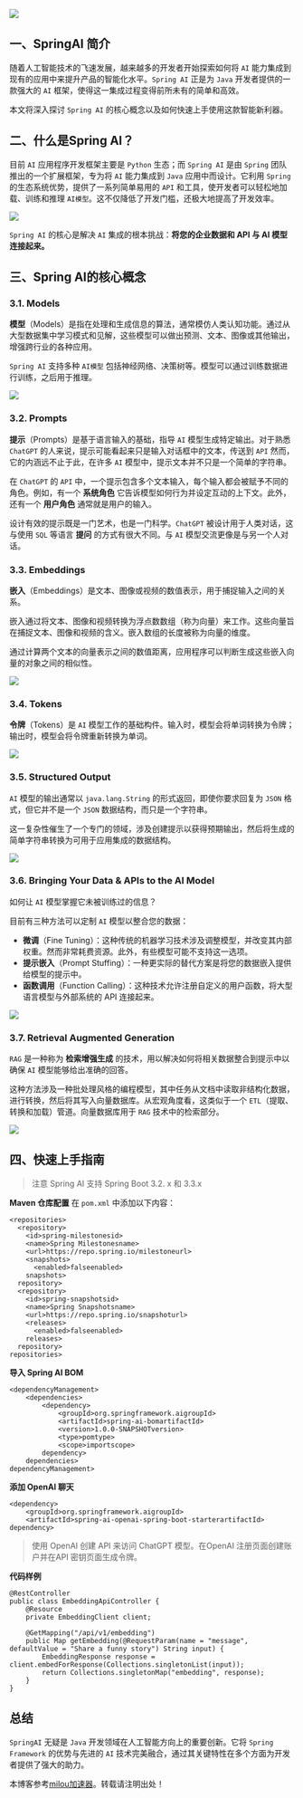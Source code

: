 
![](https://img2024.cnblogs.com/blog/1769816/202411/1769816-20241126100521163-451898759.png)


## 一、SpringAI 简介


随着人工智能技术的飞速发展，越来越多的开发者开始探索如何将 `AI` 能力集成到现有的应用中来提升产品的智能化水平。`Spring AI` 正是为 `Java` 开发者提供的一款强大的 `AI` 框架，使得这一集成过程变得前所未有的简单和高效。


本文将深入探讨 `Spring AI` 的核心概念以及如何快速上手使用这款智能新利器。


## 二、什么是Spring AI？


目前 `AI` 应用程序开发框架主要是 `Python` 生态；而 `Spring AI` 是由 `Spring` 团队推出的一个扩展框架，专为将 `AI` 能力集成到 `Java` 应用中而设计。它利用 `Spring` 的生态系统优势，提供了一系列简单易用的 `API` 和工具，使开发者可以轻松地加载、训练和推理 `AI模型`。这不仅降低了开发门槛，还极大地提高了开发效率。


![](https://img2024.cnblogs.com/blog/1769816/202411/1769816-20241126100521758-1347544623.png)


`Spring AI` 的核心是解决 `AI` 集成的根本挑战：**将您的企业数据和 API 与 AI 模型连接起来。**


## 三、Spring AI的核心概念


### 3\.1\. Models


**模型**（Models）是指在处理和生成信息的算法，通常模仿人类认知功能。通过从大型数据集中学习模式和见解，这些模型可以做出预测、文本、图像或其他输出，增强跨行业的各种应用。


`Spring AI` 支持多种 `AI模型` 包括神经网络、决策树等。模型可以通过训练数据进行训练，之后用于推理。


![](https://img2024.cnblogs.com/blog/1769816/202411/1769816-20241126100522176-1520856911.png)


### 3\.2\. Prompts


**提示**（Prompts）是基于语言输入的基础，指导 `AI` 模型生成特定输出。对于熟悉 `ChatGPT` 的人来说，提示可能看起来只是输入对话框中的文本，传送到 `API` 然而，它的内涵远不止于此，在许多 `AI` 模型中，提示文本并不只是一个简单的字符串。


在 `ChatGPT` 的 `API` 中，一个提示包含多个文本输入，每个输入都会被赋予不同的角色。例如，有一个 **系统角色** 它告诉模型如何行为并设定互动的上下文。此外，还有一个 **用户角色** 通常就是用户的输入。


设计有效的提示既是一门艺术，也是一门科学。`ChatGPT` 被设计用于人类对话，这与使用 `SQL` 等语言 **提问** 的方式有很大不同。与 `AI` 模型交流更像是与另一个人对话。


### 3\.3\. Embeddings


**嵌入**（Embeddings）是文本、图像或视频的数值表示，用于捕捉输入之间的关系。


嵌入通过将文本、图像和视频转换为浮点数数组（称为向量）来工作。这些向量旨在捕捉文本、图像和视频的含义。嵌入数组的长度被称为向量的维度。


通过计算两个文本的向量表示之间的数值距离，应用程序可以判断生成这些嵌入向量的对象之间的相似性。


![](https://img2024.cnblogs.com/blog/1769816/202411/1769816-20241126100522662-2049471665.png)


### 3\.4\. Tokens


**令牌**（Tokens）是 `AI` 模型工作的基础构件。输入时，模型会将单词转换为令牌；输出时，模型会将令牌重新转换为单词。


![](https://img2024.cnblogs.com/blog/1769816/202411/1769816-20241126100523103-1717446567.png)


### 3\.5\. Structured Output


`AI` 模型的输出通常以 `java.lang.String` 的形式返回，即使你要求回复为 `JSON` 格式，但它并不是一个 `JSON` 数据结构，而只是一个字符串。


这一复杂性催生了一个专门的领域，涉及创建提示以获得预期输出，然后将生成的简单字符串转换为可用于应用集成的数据结构。


![](https://img2024.cnblogs.com/blog/1769816/202411/1769816-20241126100523488-576968856.png)


### 3\.6\. Bringing Your Data \& APIs to the AI Model


如何让 `AI` 模型掌握它未被训练过的信息？


目前有三种方法可以定制 `AI` 模型以整合您的数据：


* **微调**（Fine Tuning）：这种传统的机器学习技术涉及调整模型，并改变其内部权重。然而非常耗费资源。此外，有些模型可能不支持这一选项。
* **提示嵌入**（Prompt Stuffing）：一种更实际的替代方案是将您的数据嵌入提供给模型的提示中。
* **函数调用**（Function Calling）：这种技术允许注册自定义的用户函数，将大型语言模型与外部系统的 API 连接起来。


![](https://img2024.cnblogs.com/blog/1769816/202411/1769816-20241126100523949-1120856682.png)


### 3\.7\. Retrieval Augmented Generation


`RAG` 是一种称为 **检索增强生成** 的技术，用以解决如何将相关数据整合到提示中以确保 `AI` 模型能够给出准确的回答。


这种方法涉及一种批处理风格的编程模型，其中任务从文档中读取非结构化数据，进行转换，然后将其写入向量数据库。从宏观角度看，这类似于一个 `ETL`（提取、转换和加载）管道。向量数据库用于 `RAG` 技术中的检索部分。


![](https://img2024.cnblogs.com/blog/1769816/202411/1769816-20241126100524544-549255626.png)


## 四、快速上手指南



> 注意 Spring AI 支持 Spring Boot 3\.2\. x 和 3\.3\.x


**Maven 仓库配置**
在 `pom.xml` 中添加以下内容：



```
<repositories>
  <repository>
    <id>spring-milestonesid>
    <name>Spring Milestonesname>
    <url>https://repo.spring.io/milestoneurl>
    <snapshots>
      <enabled>falseenabled>
    snapshots>
  repository>
  <repository>
    <id>spring-snapshotsid>
    <name>Spring Snapshotsname>
    <url>https://repo.spring.io/snapshoturl>
    <releases>
      <enabled>falseenabled>
    releases>
  repository>
repositories>

```

**导入 Spring AI BOM**



```
<dependencyManagement>
    <dependencies>
        <dependency>
            <groupId>org.springframework.aigroupId>
            <artifactId>spring-ai-bomartifactId>
            <version>1.0.0-SNAPSHOTversion>
            <type>pomtype>
            <scope>importscope>
        dependency>
    dependencies>
dependencyManagement>

```

**添加 OpenAI 聊天**



```
<dependency>
    <groupId>org.springframework.aigroupId>
    <artifactId>spring-ai-openai-spring-boot-starterartifactId>
dependency>

```


> 使用 OpenAI 创建 API 来访问 ChatGPT 模型。在OpenAI 注册页面创建账户并在API 密钥页面生成令牌。


**代码样例**



```
@RestController
public class EmbeddingApiController {
    @Resource
    private EmbeddingClient client;

    @GetMapping("/api/v1/embedding")
    public Map getEmbedding(@RequestParam(name = "message", defaultValue = "Share a funny story") String input) {
        EmbeddingResponse response = client.embedForResponse(Collections.singletonList(input));
        return Collections.singletonMap("embedding", response);
    }
}

```

## 总结


`SpringAI` 无疑是 `Java` 开发领域在人工智能方向上的重要创新。它将 `Spring Framework` 的优势与先进的 `AI` 技术完美融合，通过其关键特性在多个方面为开发者提供了强大的助力。


 本博客参考[milou加速器](https://xinminxuehui.org)。转载请注明出处！
